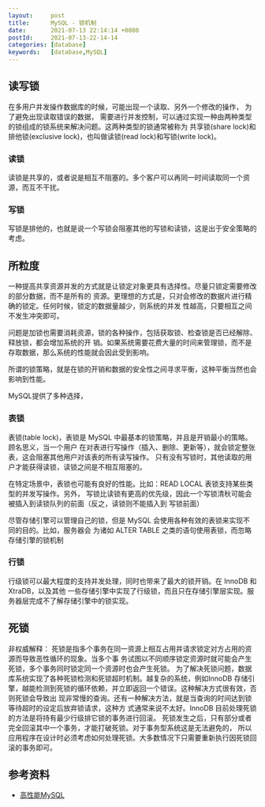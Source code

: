 ```yaml
---
layout:     post
title:      MySQL - 锁机制
date:       2021-07-13 22:14:14 +0800
postId:     2021-07-13-22-14-14
categories: [database]
keywords:   [database,MySQL]
---
```


## 读写锁
在多用户并发操作数据库的时候，可能出现一个读取、另外一个修改的操作， 为了避免出现读取错误的数据，
需要进行并发控制，可以通过实现一种由两种类型的锁组成的锁系统来解决问题。这两种类型的锁通常被称为
共享锁(share lock)和排他锁(exclusive lock)，也叫做读锁(read lock)和写锁(write lock)。

### 读锁 
读锁是共享的，或者说是相互不阻塞的。多个客户可以再同一时间读取同一个资源，而互不干扰。

### 写锁
写锁是排他的，也就是说一个写锁会阻塞其他的写锁和读锁，这是出于安全策略的考虑。

## 所粒度
一种提高共享资源并发的方式就是让锁定对象更具有选择性。尽量只锁定需要修改的部分数据，而不是所有的
资源。更理想的方式是，只对会修改的数据片进行精确的锁定。任何时候，锁定的数据量越少，则系统的并发
性越高，只要相互之间不发生冲突即可。

问题是加锁也需要消耗资源，锁的各种操作，包括获取锁、检查锁是否已经解除、释放锁，都会增加系统的开
销。如果系统需要花费大量的时间来管理锁，而不是存取数据，那么系统的性能就会因此受到影响。

所谓的锁策略，就是在锁的开销和数据的安全性之间寻求平衡，这种平衡当然也会影响到性能。

MySQL提供了多种选择，

### 表锁
表锁(table lock)，表锁是 MySQL 中最基本的锁策略，并且是开销最小的策略。顾名思义，当一个用户
在对表进行写操作（插入、删除、更新等），就会锁定整张表，这会阻塞其他用户对该表的所有读写操作。
只有没有写锁时，其他读取的用户才能获得读锁，读锁之间是不相互阻塞的。

在特定场景中，表锁也可能有良好的性能。比如：READ LOCAL 表锁支持某些类型的并发写操作。另外，
写锁比读锁有更高的优先级，因此一个写锁清秋可能会被插入到读锁队列的前面（反之，读锁则不能插入到
写锁前面）

尽管存储引擎可以管理自己的锁，但是 MySQL 会使用各种有效的表锁来实现不同的目的。比如，服务器会
为诸如 ALTER TABLE 之类的语句使用表锁，而忽略存储引擎的锁机制

### 行锁
行级锁可以最大程度的支持并发处理，同时也带来了最大的锁开销。在 InnoDB 和 XtraDB，以及其他
一些存储引擎中实现了行级锁，而且只在存储引擎层实现。服务器层完成不了解存储引擎中的锁实现。

## 死锁

非权威解释：
死锁是指多个事务在同一资源上相互占用并请求锁定对方占用的资源而导致恶性循环的现象。当多个事
务试图以不同顺序锁定资源时就可能会产生死锁，多个事务同时锁定同一个资源时也会产生死锁。
为了解决死锁问题，数据库系统实现了各种死锁检测和死锁超时机制。越复杂的系统，例如InnoDB 
存储引擎，越能检测到死锁的循环依赖，并立即返回一个错误。这种解决方式很有效，否则死锁会导致出 
现非常慢的查询。还有一种解决方法，就是当查询的时间达到锁等待超时的设定后放弃锁请求，这种方 
式通常来说不太好。InnoDB 目前处理死锁的方法是将持有最少行级排它锁的事务进行回滚。
死锁发生之后，只有部分或者完全回滚其中一个事务，才能打破死锁。对于事务型系统这是无法避免的，
所以应用程序在设计时必须考虑如何处理死锁。大多数情况下只需要重新执行因死锁回滚的事务即可。

## 参考资料

* [高性能MySQL](https://book.douban.com/subject/23008813/)
